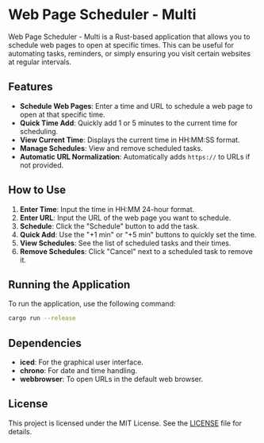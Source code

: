 # Web Page Scheduler - Multi

Web Page Scheduler - Multi is a Rust-based application that allows you to schedule web pages to open at specific times. This can be useful for automating tasks, reminders, or simply ensuring you visit certain websites at regular intervals.

## Features

- **Schedule Web Pages**: Enter a time and URL to schedule a web page to open at that specific time.
- **Quick Time Add**: Quickly add 1 or 5 minutes to the current time for scheduling.
- **View Current Time**: Displays the current time in HH:MM:SS format.
- **Manage Schedules**: View and remove scheduled tasks.
- **Automatic URL Normalization**: Automatically adds `https://` to URLs if not provided.

## How to Use

1. **Enter Time**: Input the time in HH:MM 24-hour format.
2. **Enter URL**: Input the URL of the web page you want to schedule.
3. **Schedule**: Click the "Schedule" button to add the task.
4. **Quick Add**: Use the "+1 min" or "+5 min" buttons to quickly set the time.
5. **View Schedules**: See the list of scheduled tasks and their times.
6. **Remove Schedules**: Click "Cancel" next to a scheduled task to remove it.

## Running the Application

To run the application, use the following command:

```sh
cargo run --release
```

## Dependencies

- **iced**: For the graphical user interface.
- **chrono**: For date and time handling.
- **webbrowser**: To open URLs in the default web browser.

## License

This project is licensed under the MIT License. See the [LICENSE](LICENSE) file for details.

